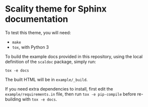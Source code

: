 # Scality theme for Sphinx documentation

To test this theme, you will need:

- `make`
- `tox`, with Python 3

To build the example docs provided in this repository, using the local
definition of the `scaldoc` package, simply run:

```
tox -e docs
```

The built HTML will be in `example/_build`.

If you need extra dependencies to install, first edit the
`example/requirements.in` file, then run `tox -e pip-compile` before
re-building with `tox -e docs`.
